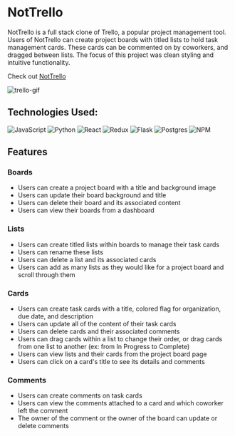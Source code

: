 # NotTrello
NotTrello is a full stack clone of Trello, a popular project management tool. Users of NotTrello can create project boards with titled lists to hold task management cards. These cards can be commented on by coworkers, and dragged between lists. The focus of this project was clean styling and intuitive functionality. 

Check out [NotTrello](https://not-trello.onrender.com/)

![trello-gif](https://github.com/tiadoherty/trello-clone/assets/122951341/c1a2a4c7-c704-4b21-bf61-4c5394c07ab3)

## Technologies Used:
![JavaScript](https://img.shields.io/badge/javascript-%23323330.svg?style=for-the-badge&logo=javascript&logoColor=%23F7DF1E)
![Python](https://img.shields.io/badge/python-3670A0?style=for-the-badge&logo=python&logoColor=ffdd54)
![React](https://img.shields.io/badge/react-%2320232a.svg?style=for-the-badge&logo=react&logoColor=%2361DAFB)
![Redux](https://img.shields.io/badge/redux-%23593d88.svg?style=for-the-badge&logo=redux&logoColor=white)
![Flask](https://img.shields.io/badge/flask-%23000.svg?style=for-the-badge&logo=flask&logoColor=white)
![Postgres](https://img.shields.io/badge/postgres-%23316192.svg?style=for-the-badge&logo=postgresql&logoColor=white)
![NPM](https://img.shields.io/badge/NPM-%23CB3837.svg?style=for-the-badge&logo=npm&logoColor=white)

## Features
### Boards
* Users can create a project board with a title and background image
* Users can update their board background and title
* Users can delete their board and its associated content
* Users can view their boards from a dashboard

### Lists
* Users can create titled lists within boards to manage their task cards
* Users can rename these lists
* Users can delete a list and its associated cards
* Users can add as many lists as they would like for a project board and scroll through them

### Cards
* Users can create task cards with a title, colored flag for organization, due date, and description
* Users can update all of the content of their task cards
* Users can delete cards and their associated comments
* Users can drag cards within a list to change their order, or drag cards from one list to another (ex: from In Progress to Complete)
* Users can view lists and their cards from the project board page
* Users can click on a card's title to see its details and comments

### Comments
* Users can create comments on task cards
* Users can view the comments attached to a card and which coworker left the comment
* The owner of the comment or the owner of the board can update or delete comments
